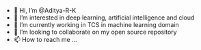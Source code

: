 - 👋 Hi, I’m @Aditya-R-K
- 👀 I’m interested in deep learning, artificial intelligence and cloud 
- 🌱 I’m currently working in TCS in machine learning domain
- 💞️ I’m looking to collaborate on my open source repository 
- 📫 How to reach me ...

<!---
Aditya-R-K/Aditya-R-K is a ✨ special ✨ repository because its `README.md` (this file) appears on your GitHub profile.
You can click the Preview link to take a look at your changes.
--->

